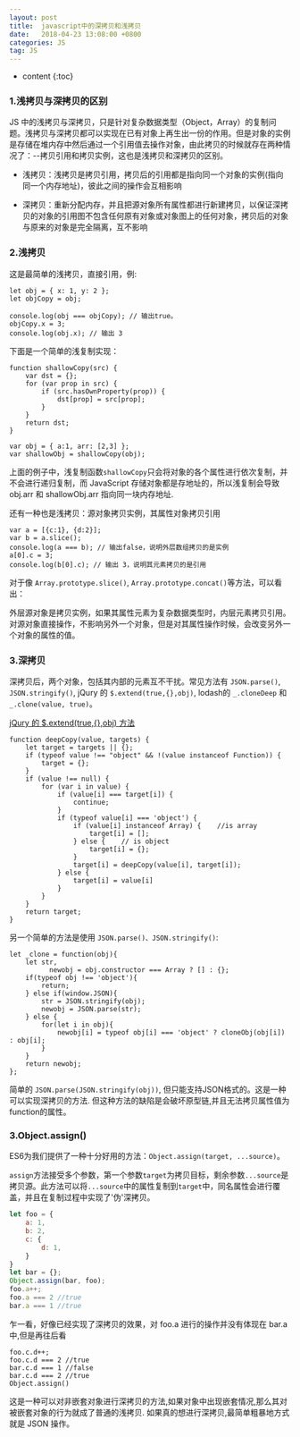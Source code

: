 ```yaml
---
layout: post
title:  javascript中的深拷贝和浅拷贝
date:   2018-04-23 13:08:00 +0800
categories: JS
tag: JS
---
```


* content
{:toc}

### 1.浅拷贝与深拷贝的区别

JS 中的浅拷贝与深拷贝，只是针对复杂数据类型（Object，Array）的复制问题。浅拷贝与深拷贝都可以实现在已有对象上再生出一份的作用。但是对象的实例是存储在堆内存中然后通过一个引用值去操作对象，由此拷贝的时候就存在两种情况了：--拷贝引用和拷贝实例，这也是浅拷贝和深拷贝的区别。

- 浅拷贝：浅拷贝是拷贝引用，拷贝后的引用都是指向同一个对象的实例(指向同一个内存地址)，彼此之间的操作会互相影响

- 深拷贝：重新分配内存，并且把源对象所有属性都进行新建拷贝，以保证深拷贝的对象的引用图不包含任何原有对象或对象图上的任何对象，拷贝后的对象与原来的对象是完全隔离，互不影响

### 2.浅拷贝

这是最简单的浅拷贝，直接引用，例:

```
let obj = { x: 1, y: 2 };
let objCopy = obj;

console.log(obj === objCopy); // 输出true。
objCopy.x = 3;
console.log(obj.x); // 输出 3
```

下面是一个简单的浅复制实现：

```
function shallowCopy(src) {
    var dst = {};
    for (var prop in src) {
        if (src.hasOwnProperty(prop)) {
            dst[prop] = src[prop];
        }
    }
    return dst;
}

var obj = { a:1, arr: [2,3] };
var shallowObj = shallowCopy(obj);
```

上面的例子中，浅复制函数`shallowCopy`只会将对象的各个属性进行依次复制，并不会进行递归复制，而 JavaScript 存储对象都是存地址的，所以浅复制会导致 obj.arr 和 shallowObj.arr 指向同一块内存地址.

还有一种也是浅拷贝：源对象拷贝实例，其属性对象拷贝引用

```
var a = [{c:1}, {d:2}];
var b = a.slice();
console.log(a === b); // 输出false，说明外层数组拷贝的是实例
a[0].c = 3;
console.log(b[0].c); // 输出 3，说明其元素拷贝的是引用
```

对于像 `Array.prototype.slice()`, `Array.prototype.concat()`等方法，可以看出：

外层源对象是拷贝实例，如果其属性元素为复杂数据类型时，内层元素拷贝引用。
对源对象直接操作，不影响另外一个对象，但是对其属性操作时候，会改变另外一个对象的属性的值。

### 3.深拷贝

深拷贝后，两个对象，包括其内部的元素互不干扰。常见方法有 `JSON.parse()`, `JSON.stringify()`, jQury 的 `$.extend(true,{},obj)`, lodash的 `_.cloneDeep` 和 `_.clone(value, true)`。

[jQury 的 $.extend(true,{},obj) 方法](https://github.com/jquery/jquery/blob/1472290917f17af05e98007136096784f9051fab/src/core.js#L121)

```
function deepCopy(value, targets) {
    let target = targets || {};
    if (typeof value !== "object" && !(value instanceof Function)) {
        target = {};
    }
    if (value !== null) {
        for (var i in value) {
            if (value[i] === target[i]) {
                continue;
            }
            if (typeof value[i] === 'object') {
                if (value[i] instanceof Array) {    //is array
                    target[i] = [];
                } else {    // is object
                    target[i] = {};
                }
                target[i] = deepCopy(value[i], target[i]);
            } else {
                target[i] = value[i]
            }
        }
    }
    return target;
}
```

另一个简单的方法是使用 `JSON.parse()、JSON.stringify()`:

```
let _clone = function(obj){
    let str, 
    	  newobj = obj.constructor === Array ? [] : {};
    if(typeof obj !== 'object'){
        return;
    } else if(window.JSON){
        str = JSON.stringify(obj); 
        newobj = JSON.parse(str); 
    } else {
        for(let i in obj){
            newobj[i] = typeof obj[i] === 'object' ? cloneObj(obj[i]) : obj[i]; 
        }
    }
    return newobj;
};
```

简单的 `JSON.parse(JSON.stringify(obj))`, 但只能支持JSON格式的。这是一种可以实现深拷贝的方法.
但这种方法的缺陷是会破坏原型链,并且无法拷贝属性值为function的属性。

### 3.Object.assign()

ES6为我们提供了一种十分好用的方法：`Object.assign(target, ...source)`。

`assign`方法接受多个参数，第一个参数`target`为拷贝目标，剩余参数`...source`是拷贝源。此方法可以将`...source`中的属性复制到`target`中，同名属性会进行覆盖，并且在复制过程中实现了'伪'深拷贝。

```javascript
let foo = {
    a: 1,
    b: 2,
    c: {
        d: 1,
    }
}
let bar = {};
Object.assign(bar, foo);
foo.a++;
foo.a === 2 //true
bar.a === 1 //true
```

乍一看，好像已经实现了深拷贝的效果，对 foo.a 进行的操作并没有体现在 bar.a 中,但是再往后看

```
foo.c.d++;
foo.c.d === 2 //true
bar.c.d === 1 //false
bar.c.d === 2 //true
Object.assign()
```

这是一种可以对非嵌套对象进行深拷贝的方法,如果对象中出现嵌套情况,那么其对被嵌套对象的行为就成了普通的浅拷贝.
如果真的想进行深拷贝,最简单粗暴地方式就是 JSON 操作。